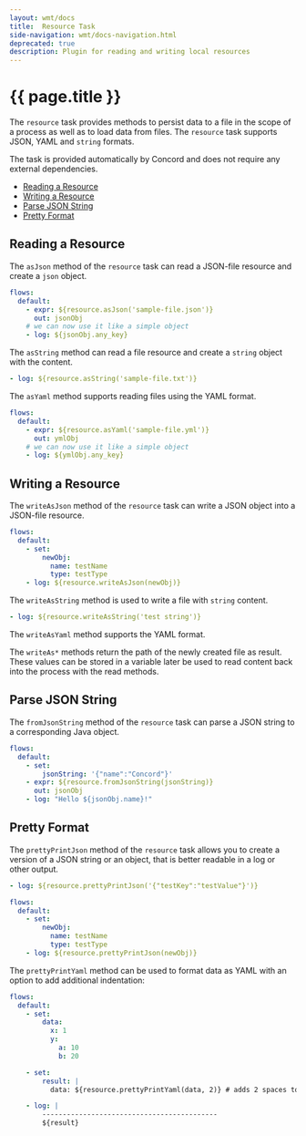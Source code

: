 ```yaml
---
layout: wmt/docs
title:  Resource Task
side-navigation: wmt/docs-navigation.html
deprecated: true
description: Plugin for reading and writing local resources
---
```


# {{ page.title }}

The `resource` task provides methods to persist data to a file in the scope of a
process as well as to load data from files. The `resource` task supports JSON,
YAML and `string` formats.

The task is provided automatically by Concord and does not require any
external dependencies.

- [Reading a Resource](#reading-a-resource)
- [Writing a Resource](#writing-a-resource)
- [Parse JSON String](#parse-json-string)
- [Pretty Format](#pretty-format)

## Reading a Resource

The `asJson` method of the `resource` task can read a JSON-file resource and
create a `json` object.

```yaml
flows:
  default:
    - expr: ${resource.asJson('sample-file.json')}
      out: jsonObj
    # we can now use it like a simple object
    - log: ${jsonObj.any_key}
```

The `asString` method can read a file resource and create a `string` object with
the content.

```yaml
- log: ${resource.asString('sample-file.txt')}
```

The `asYaml` method supports reading files using the YAML format.

```yaml
flows:
  default:
    - expr: ${resource.asYaml('sample-file.yml')}
      out: ymlObj
    # we can now use it like a simple object
    - log: ${ymlObj.any_key}
```

## Writing a Resource

The `writeAsJson` method of the `resource` task can write a JSON object into a
JSON-file resource.

```yaml
flows:
  default:
    - set:
        newObj:
          name: testName
          type: testType
    - log: ${resource.writeAsJson(newObj)} 
```

The `writeAsString` method is used to write a file with `string` content.

```yaml
- log: ${resource.writeAsString('test string')} 
```

The `writeAsYaml` method supports the YAML format.

The `writeAs*` methods return the path of the newly created file as
result. These values can be stored in a variable later be used to read content
back into the process with the read methods.

## Parse JSON String

The `fromJsonString` method of the `resource` task can parse a JSON string to a
corresponding Java object.

```yaml
flows:
  default:
    - set:
        jsonString: '{"name":"Concord"}'
    - expr: ${resource.fromJsonString(jsonString)}
      out: jsonObj
    - log: "Hello ${jsonObj.name}!"
```

## Pretty Format

The `prettyPrintJson` method of the `resource` task allows you to create a
version of a JSON string or an object, that is better readable in a log or other
output.

```yaml
- log: ${resource.prettyPrintJson('{"testKey":"testValue"}')}
```

```yaml
flows:
  default:
    - set:
        newObj:
          name: testName
          type: testType
    - log: ${resource.prettyPrintJson(newObj)}
```

The `prettyPrintYaml` method can be used to format data as YAML with an option
to add additional indentation:

```yaml
flows:
  default:
    - set:
        data:
          x: 1
          y:
            a: 10
            b: 20

    - set:
        result: |
          data: ${resource.prettyPrintYaml(data, 2)} # adds 2 spaces to each line

    - log: |
        -------------------------------------------
        ${result}
```
